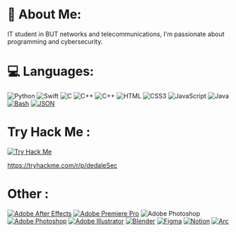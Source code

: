 # 🚀 About Me:
IT student in BUT networks and telecommunications, I'm passionate about programming and cybersecurity.<br>

# 💻 Languages:
![Python](https://img.shields.io/badge/Python-3776AB?style=for-the-badge&logo=python&logoColor=white)
![Swift](https://img.shields.io/badge/Swift-FA7343?style=for-the-badge&logo=swift&logoColor=white)
![C](https://img.shields.io/badge/C-00599C?style=for-the-badge&logo=c&logoColor=white)
![C++](https://img.shields.io/badge/C%2B%2B-00599C?style=for-the-badge&logo=c%2B%2B&logoColor=white)
![C++](https://img.shields.io/badge/MySQL-00000F?style=for-the-badge&logo=mysql&logoColor=white)
![HTML](https://img.shields.io/badge/HTML5-E34F26?style=for-the-badge&logo=html5&logoColor=white)
![CSS3](https://img.shields.io/badge/css3-%231572B6.svg?style=for-the-badge&logo=css3&logoColor=white)
![JavaScript](https://img.shields.io/badge/javascript-%23323330.svg?style=for-the-badge&logo=javascript&logoColor=%23F7DF1E)
![Java](https://img.shields.io/badge/java-%23ED8B00.svg?style=for-the-badge&logo=openjdk&logoColor=white)
[![Bash](https://img.shields.io/badge/Bash-4EAA25?logo=gnubash&logoColor=fff)](#)
[![JSON](https://img.shields.io/badge/JSON-000?logo=json&logoColor=fff)](#)

# Try Hack Me : 
[![Try Hack Me](https://tryhackme-badges.s3.amazonaws.com/dedaleSec.png)](https://tryhackme-badges.s3.amazonaws.com/dedaleSec.png)


https://tryhackme.com/r/p/dedaleSec

# Other :
[![Adobe After Effects](https://img.shields.io/badge/Adobe%20After%20Effects-CF96FD?logo=Adobe%20After%20Effects&logoColor=393665)](#)
[![Adobe Premiere Pro](https://img.shields.io/badge/Adobe%20Premiere%20Pro-9999FF?logo=Adobe%20Premiere%20Pro&logoColor=white)](#)
![Adobe Photoshop](https://img.shields.io/badge/Adobe%20Photoshop-31A8FF?style=for-the-badge&logo=Adobe%20Photoshop&logoColor=black)
[![Adobe Photoshop](https://img.shields.io/badge/Adobe%20Photoshop-31A8FF?logo=Adobe%20Photoshop&logoColor=black)](#)
[![Adobe Illustrator](https://img.shields.io/badge/Adobe%20Illustrator-FF9A00?logo=adobe%20illustrator&logoColor=white)](#)
[![Blender](https://img.shields.io/badge/Blender-%23F5792A.svg?logo=blender&logoColor=white)](#)
[![Figma](https://img.shields.io/badge/Figma-F24E1E?logo=figma&logoColor=white)](#)
[![Notion](https://img.shields.io/badge/Notion-000?logo=notion&logoColor=fff)](#)
[![Arc](https://img.shields.io/badge/Arc-FCBFBD?logo=arc&logoColor=000)](#)

